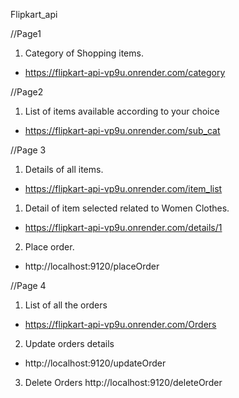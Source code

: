Flipkart_api

//Page1
 1. Category of Shopping items.
 * https://flipkart-api-vp9u.onrender.com/category

 

//Page2
1. List of items available according to your choice
* https://flipkart-api-vp9u.onrender.com/sub_cat

//Page 3
1. Details of all items.
* https://flipkart-api-vp9u.onrender.com/item_list
1. Detail of item selected related to Women Clothes.

* https://flipkart-api-vp9u.onrender.com/details/1



2. Place order.
* http://localhost:9120/placeOrder

//Page 4
1. List of all the orders
* https://flipkart-api-vp9u.onrender.com/Orders

2. Update orders details
* http://localhost:9120/updateOrder

3. Delete Orders
http://localhost:9120/deleteOrder

